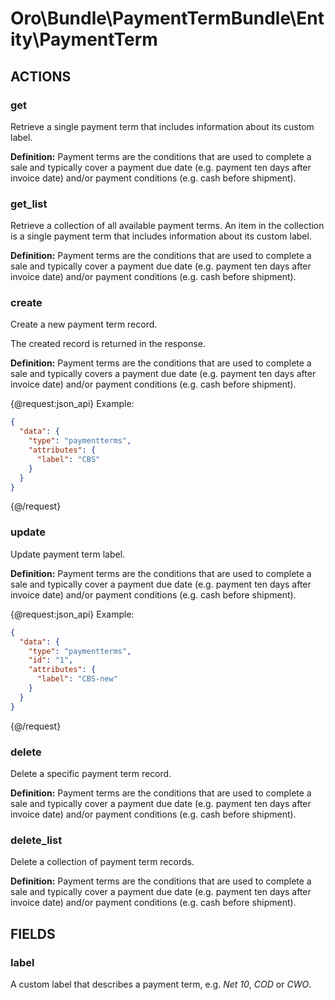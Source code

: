 # Oro\Bundle\PaymentTermBundle\Entity\PaymentTerm

## ACTIONS

### get

Retrieve a single payment term that includes information about its custom label.

**Definition:** Payment terms are the conditions that are used to complete a sale and typically cover a payment due date (e.g. payment ten days after invoice date) and/or payment conditions (e.g. cash before shipment).

### get_list

Retrieve a collection of all available payment terms. An item in the collection is a single payment term that includes information about its custom label.

**Definition:** Payment terms are the conditions that are used to complete a sale and typically cover a payment due date (e.g. payment ten days after invoice date) and/or payment conditions (e.g. cash before shipment).

### create

Create a new payment term record.

The created record is returned in the response.

**Definition:** Payment terms are the conditions that are used to complete a sale and typically covers a payment due date (e.g. payment ten days after invoice date) and/or payment conditions (e.g. cash before shipment).

{@request:json_api}
Example:

```JSON
{
  "data": {
    "type": "paymentterms",
    "attributes": {
      "label": "CBS"
    }
  }
}

```
{@/request}

### update

Update payment term label.

**Definition:** Payment terms are the conditions that are used to complete a sale and typically cover a payment due date (e.g. payment ten days after invoice date) and/or payment conditions (e.g. cash before shipment).

{@request:json_api}
Example:

```JSON
{
  "data": {
    "type": "paymentterms",
    "id": "1",
    "attributes": {
      "label": "CBS-new"
    }
  }
}

```
{@/request}

### delete

Delete a specific payment term record.

**Definition:** Payment terms are the conditions that are used to complete a sale and typically cover a payment due date (e.g. payment ten days after invoice date) and/or payment conditions (e.g. cash before shipment).

### delete_list

Delete a collection of payment term records.

**Definition:** Payment terms are the conditions that are used to complete a sale and typically cover a payment due date (e.g. payment ten days after invoice date) and/or payment conditions (e.g. cash before shipment).

## FIELDS

### label

A custom label that describes a payment term, e.g. *Net 10*, *COD* or *CWO*.
